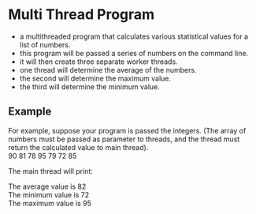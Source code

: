 # Multi Thread Program
- a multithreaded program that calculates various statistical values for a list of numbers. 
- this program will be passed a series of numbers on the command line.
- it will then create three separate worker threads. 
- one thread will determine the average of the numbers.
- the second will determine the maximum value.
- the third will determine the minimum value. 

## Example
For example, suppose your program is passed the integers. (The array of numbers must be passed as parameter to threads, and the thread
must return the calculated value to main thread).
<br>90 81 78 95 79 72 85

The main thread will print:

The average value is 82<br>
The minimum value is 72<br>
The maximum value is 95
